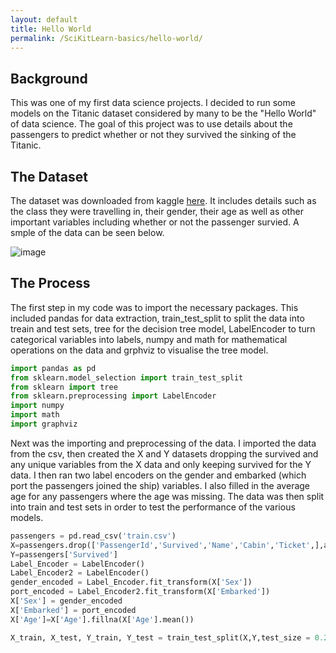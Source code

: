 ```yaml
---
layout: default
title: Hello World
permalink: /SciKitLearn-basics/hello-world/
---
```

## Background
This was one of my first data science projects. I decided to run some models on the Titanic dataset considered by many to be the "Hello World" of data science. The goal of this project was to use details about the passengers to predict whether or not they survived the sinking of the Titanic.

## The Dataset
The dataset was downloaded from kaggle [here](https://www.kaggle.com/rahulsah06/titanic). It includes details such as the class they were travelling in, their gender, their age as well as other important variables including whether or not the passenger survied. A smple of the data can be seen below.

![image](https://user-images.githubusercontent.com/18587666/134831174-1f2d945f-7d81-429d-ab4b-ec90d01e222b.png)

## The Process
The first step in my code was to import the necessary packages. This included pandas for data extraction, train_test_split to split the data into treain and test sets, tree for the decision tree model, LabelEncoder to turn categorical variables into labels, numpy and math for mathematical operations on the data and grphviz to visualise the tree model.

```python
import pandas as pd
from sklearn.model_selection import train_test_split
from sklearn import tree
from sklearn.preprocessing import LabelEncoder
import numpy
import math
import graphviz
```

Next was the importing and preprocessing of the data. I imported the data from the csv, then created the X and Y datasets dropping the survived and any unique variables from the X data and only keeping survived for the Y data. I then ran two label encoders on the gender and embarked (which port the passengers joined the ship) variables. I also filled in the average age for any passengers where the age was missing. The data was then split into train and test sets in order to test the performance of the various models.

```python
passengers = pd.read_csv('train.csv')
X=passengers.drop(['PassengerId','Survived','Name','Cabin','Ticket',],axis=1)
Y=passengers['Survived']
Label_Encoder = LabelEncoder()
Label_Encoder2 = LabelEncoder()
gender_encoded = Label_Encoder.fit_transform(X['Sex'])
port_encoded = Label_Encoder2.fit_transform(X['Embarked'])
X['Sex'] = gender_encoded
X['Embarked'] = port_encoded
X['Age']=X['Age'].fillna(X['Age'].mean())

X_train, X_test, Y_train, Y_test = train_test_split(X,Y,test_size = 0.2)
```